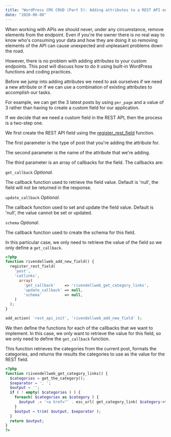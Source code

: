 ```yaml
---
title: "WordPress CMS CRUD (Part 5): Adding attributes to a REST API endpoint"
date: "2020-06-08"
---
```


When working with APIs we should never, under any circumstance, remove elements from the endpoint. Even if you're the owner there is no real way to know who's consuming your data and how they are doing it so removing elements of the API can cause unexpected and unpleasant problems down the road.

However, there is no problem with adding attributes to your custom endpoints. This post will discuss how to do it using built-in WordPress functions and coding practices.

Before we jump into adding attributes we need to ask ourselves if we need a new attribute or if we can use a combination of existing attributes to accomplish our tasks.

For example, we can get the 3 latest posts by using `per_page` and a value of 3 rather than having to create a custom field for our application.

If we decide that we need a custom field in the REST API, then the process is a two-step one.

We first create the REST API field using the [register\_rest\_field](https://developer.wordpress.org/reference/functions/register_rest_field/) function.

The first parameter is the type of post that you're adding the attribute for.

The second parameter is the name of the attribute that we're adding.

The third parameter is an array of callbacks for the field. The callbacks are:

`get_callback` _Optional_.

The callback function used to retrieve the field value. Default is 'null', the field will not be returned in the response.

`update_callback` _Optional_.

The callback function used to set and update the field value. Default is 'null', the value cannot be set or updated.

`schema` _Optional_.

The callback function used to create the schema for this field.

In this particular case, we only need to retrieve the value of the field so we only define a `get_callback`.

```php
<?php
function rivendellweb_add_new_field() {
  register_rest_field( 
    'post',
    'catlinks',
      array(
        'get_callback'    => 'rivendellweb_get_category_links',
        'update_callback' => null,
        'schema'          => null,
    ) 
  );
}

add_action( 'rest_api_init', 'rivendellweb_add_new_field' );
```

We then define the functions for each of the callbacks that we want to implement. In this case, we only want to retrieve the value for this field, so we only need to define the `get_callback` function.

This function retrieves the categories from the current post, formats the categories, and returns the results the categories to use as the value for the REST field.

```php
<?php
function riivendellweb_get_category_links() {
  $categories = get_the_category();
  $separator = ', ';
  $output = '';
  if ( ! empty( $categories ) ) {
    foreach( $categories as $category ) {
      $output .= '<a href="' . esc_url( get_category_link( $category->term_id ) ) . '">' . esc_html( $category->name ) . '</a>' . $separator;
    }
    $output = trim( $output, $separator );
  }
  return $output;
}
?>
```
